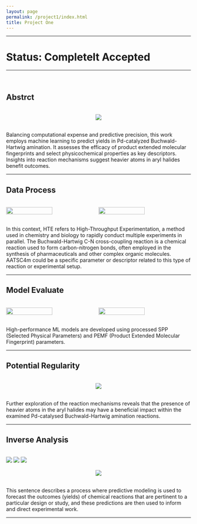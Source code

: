 ```yaml
---
layout: page
permalink: /project1/index.html
title: Project One
---
```

---
# Status: Completelt Accepted
---
<br>

## Abstrct
<br>

<div style="text-align: center;">
<img src="https://zwr0.github.io/images/project1/1.jpg">
</div>
<br>

Balancing computational expense and predictive precision, this work employs machine learning to predict yields in Pd-catalyzed Buchwald-Hartwig amination. It assesses the efficacy of product extended molecular fingerprints and select physicochemical properties as key descriptors. Insights into reaction mechanisms suggest heavier atoms in aryl halides benefit outcomes.<br>

---
## Data Process
<br>

<div class='second' style="display: flex;">
  <img src="https://zwr0.github.io/images/project1/4.jpg"  style="width: 50%; height: auto;">
  <img src="https://zwr0.github.io/images/project1/2.jpg"  style="width: 50%; height: auto;">
</div>
<br>

In this context, HTE refers to High-Throughput Experimentation, a method used in chemistry and biology to rapidly conduct multiple experiments in parallel. The Buchwald-Hartwig C-N cross-coupling reaction is a chemical reaction used to form carbon-nitrogen bonds, often employed in the synthesis of pharmaceuticals and other complex organic molecules. AATSC4m could be a specific parameter or descriptor related to this type of reaction or experimental setup.<br>

---
## Model Evaluate
<br>

<div class='second' style="display: flex;">
  <img src="https://zwr0.github.io/images/project1/5.jpg" style="width: 50%; height: auto;">
  <img src="https://zwr0.github.io/images/project1/6.jpg" style="width: 50%; height: auto;">
</div>
<br>

High-performance ML models are developed using processed SPP (Selected Physical Parameters) and PEMF (Product Extended Molecular Fingerprint) parameters.
<br>

---
## Potential Regularity
<br>

<div style="text-align: center;">
<img src="https://zwr0.github.io/images/project1/3.jpg">
</div>
<br>

Further exploration of the reaction mechanisms reveals that the presence of heavier atoms in the aryl halides may have a beneficial impact within the examined Pd-catalysed Buchwald-Hartwig amination reactions.<br>

---
## Inverse Analysis
<br>

<div class='third'>
  <img src="https://zwr0.github.io/images/project1/7.jpg">
  <img src="https://zwr0.github.io/images/project1/8.jpg">
  <img src="https://zwr0.github.io/images/project1/9.jpg">
</div>
<br>

<div style="text-align: center;">
<img src="https://zwr0.github.io/images/project1/10.jpg">
</div>
<br>

This sentence describes a process where predictive modeling is used to forecast the outcomes (yields) of chemical reactions that are pertinent to a particular design or study, and these predictions are then used to inform and direct experimental work.<br>

---


